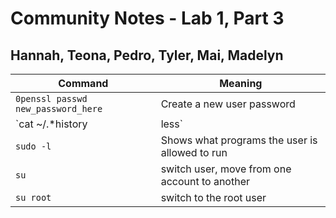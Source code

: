 # Community Notes - Lab 1, Part 3

## Hannah, Teona, Pedro, Tyler, Mai, Madelyn

Command | Meaning |
----- | -------- |
`0penssl passwd new_password_here` | Create a new user password |
`cat ~/.*history | less` | Shows locations where the user has accidently used their password |
`sudo -l` | Shows what programs the user is allowed to run |
`su` | switch user, move from one account to another |
`su root` | switch to the root user |
